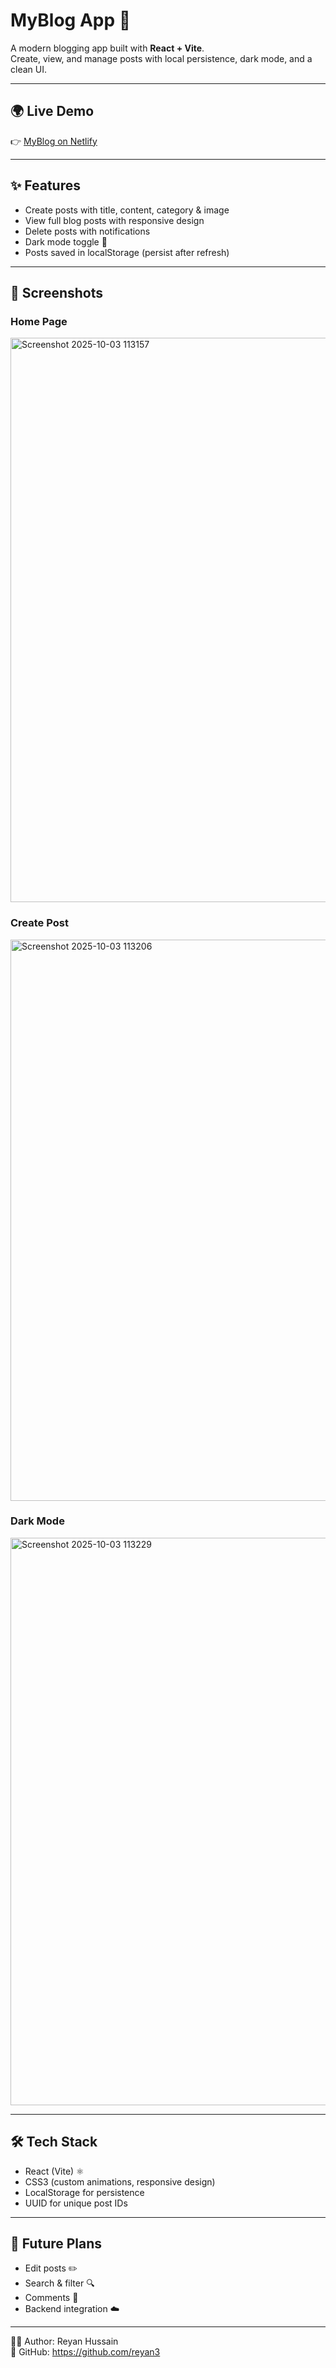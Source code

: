 # MyBlog App 📝

A modern blogging app built with **React + Vite**.  
Create, view, and manage posts with local persistence, dark mode, and a clean UI.

---

## 🌍 Live Demo
👉 [MyBlog on Netlify](https://blog998.netlify.app/)

---

## ✨ Features
- Create posts with title, content, category & image
- View full blog posts with responsive design
- Delete posts with notifications
- Dark mode toggle 🌙
- Posts saved in localStorage (persist after refresh)

---

## 📸 Screenshots

### Home Page
<img width="1000" height="903" alt="Screenshot 2025-10-03 113157" src="https://github.com/user-attachments/assets/eaca0370-305e-4a5e-86d6-0118a9559198" />

### Create Post
<img width="1000" height="898" alt="Screenshot 2025-10-03 113206" src="https://github.com/user-attachments/assets/3b2a477a-47c6-45ea-9f79-e6dcc56982c8" />


### Dark Mode
<img width="1000" height="908" alt="Screenshot 2025-10-03 113229" src="https://github.com/user-attachments/assets/b5732235-5a9a-46cd-b290-08ecc4ee5ed2" />

---

## 🛠️ Tech Stack
- React (Vite) ⚛️
- CSS3 (custom animations, responsive design)
- LocalStorage for persistence
- UUID for unique post IDs

---

## 📌 Future Plans
- Edit posts ✏️
- Search & filter 🔍
- Comments 💬
- Backend integration ☁️

---

👨‍💻 Author: Reyan Hussain  
🔗 GitHub: https://github.com/reyan3


